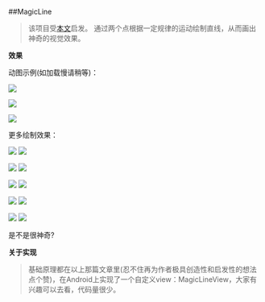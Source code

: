 ##MagicLine
>该项目受[本文](http://mp.weixin.qq.com/s/FieNhelCar1cZjhBS28ymQ)启发。
通过两个点根据一定规律的运动绘制直线，从而画出神奇的视觉效果。

**效果**

动图示例(如加载慢请稍等)：

![](https://github.com/zhangyuChen1991/some_sources/blob/master/magicline/draw1-1.gif)

![](https://github.com/zhangyuChen1991/some_sources/blob/master/magicline/draw5-1.gif)

![](https://github.com/zhangyuChen1991/some_sources/blob/master/magicline/draw9-1.gif)

更多绘制效果：

![](https://github.com/zhangyuChen1991/some_sources/blob/master/magicline/ml1.png)
![](https://github.com/zhangyuChen1991/some_sources/blob/master/magicline/ml2.png)

![](https://github.com/zhangyuChen1991/some_sources/blob/master/magicline/ml3.png)
![](https://github.com/zhangyuChen1991/some_sources/blob/master/magicline/ml4.png)

![](https://github.com/zhangyuChen1991/some_sources/blob/master/magicline/ml5.png)
![](https://github.com/zhangyuChen1991/some_sources/blob/master/magicline/ml6.png)

![](https://github.com/zhangyuChen1991/some_sources/blob/master/magicline/ml7.png)
![](https://github.com/zhangyuChen1991/some_sources/blob/master/magicline/ml8.png)

![](https://github.com/zhangyuChen1991/some_sources/blob/master/magicline/ml9.png)
![](https://github.com/zhangyuChen1991/some_sources/blob/master/magicline/ml10.png)

是不是很神奇?

**关于实现**
>基础原理都在以上那篇文章里(忍不住再为作者极具创造性和启发性的想法点个赞)，在Android上实现了一个自定义view：MagicLineView，大家有兴趣可以去看，代码量很少。